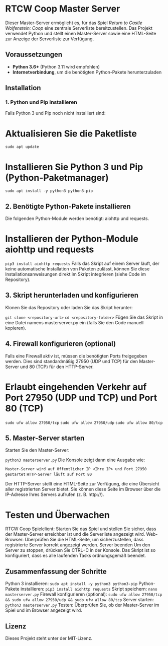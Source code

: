 # RTCW Coop Master Server

Dieser Master-Server ermöglicht es, für das Spiel *Return to Castle Wolfenstein: Coop* eine zentrale Serverliste bereitzustellen. Das Projekt verwendet Python und stellt einen Master-Server sowie eine HTML-Seite zur Anzeige der Serverliste zur Verfügung.

## Voraussetzungen

- **Python 3.6+** (Python 3.11 wird empfohlen)
- **Internetverbindung**, um die benötigten Python-Pakete herunterzuladen

## Installation

### 1. Python und Pip installieren

Falls Python 3 und Pip noch nicht installiert sind:

# Aktualisieren Sie die Paketliste
```sudo apt update```

# Installieren Sie Python 3 und Pip (Python-Paketmanager)
```sudo apt install -y python3 python3-pip```


## 2. Benötigte Python-Pakete installieren
Die folgenden Python-Module werden benötigt: aiohttp und requests.

# Installieren der Python-Module aiohttp und requests
```pip3 install aiohttp requests```
Falls das Skript auf einem Server läuft, der keine automatische Installation von Paketen zulässt, können Sie diese Installationsanweisungen direkt im Skript integrieren (siehe Code im Repository).

## 3. Skript herunterladen und konfigurieren
Klonen Sie das Repository oder laden Sie das Skript herunter:

```git clone <repository-url>```
```cd <repository-folder>```
Fügen Sie das Skript in eine Datei namens masterserver.py ein (falls Sie den Code manuell kopieren).

## 4. Firewall konfigurieren (optional)
Falls eine Firewall aktiv ist, müssen die benötigten Ports freigegeben werden. Dies sind standardmäßig 27950 (UDP und TCP) für den Master-Server und 80 (TCP) für den HTTP-Server.


# Erlaubt eingehenden Verkehr auf Port 27950 (UDP und TCP) und Port 80 (TCP)
```sudo ufw allow 27950/tcp```
```sudo ufw allow 27950/udp```
```sudo ufw allow 80/tcp```
## 5. Master-Server starten
Starten Sie den Master-Server:

```python3 masterserver.py```
Die Konsole zeigt dann eine Ausgabe wie:

```Master-Server wird auf öffentlicher IP <Ihre IP> und Port 27950 gestartet```
```HTTP-Server läuft auf Port 80```

Der HTTP-Server stellt eine HTML-Seite zur Verfügung, die eine Übersicht aller registrierten Server bietet. Sie können diese Seite im Browser über die IP-Adresse Ihres Servers aufrufen (z. B. http://<Ihre IP>).

# Testen und Überwachen
RTCW Coop Spielclient: Starten Sie das Spiel und stellen Sie sicher, dass der Master-Server erreichbar ist und die Serverliste angezeigt wird.
Web-Browser: Überprüfen Sie die HTML-Seite, um sicherzustellen, dass registrierte Server korrekt angezeigt werden.
Server beenden
Um den Server zu stoppen, drücken Sie CTRL+C in der Konsole. Das Skript ist so konfiguriert, dass es alle laufenden Tasks ordnungsgemäß beendet.

## Zusammenfassung der Schritte
Python 3 installieren: ```sudo apt install -y python3 python3-pip```
Python-Pakete installieren: ```pip3 install aiohttp requests```
Skript speichern: ```nano masterserver.py```
Firewall konfigurieren (optional): ```sudo ufw allow 27950/tcp && sudo ufw allow 27950/udp && sudo ufw allow 80/tcp```
Server starten: ```python3 masterserver.py```
Testen: Überprüfen Sie, ob der Master-Server im Spiel und im Browser angezeigt wird.


## Lizenz
Dieses Projekt steht unter der MIT-Lizenz.
